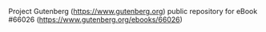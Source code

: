 Project Gutenberg (https://www.gutenberg.org) public repository for
eBook #66026 (https://www.gutenberg.org/ebooks/66026)
